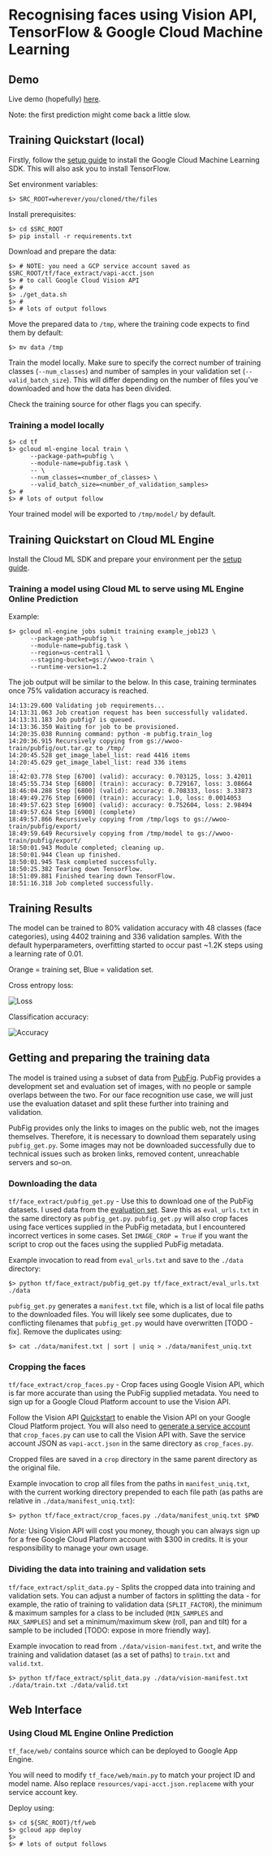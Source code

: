 # Recognising faces using Vision API, TensorFlow & Google Cloud Machine Learning

## Demo

Live demo (hopefully) [here](http://pubfig-ml.appspot.com/).

Note: the first prediction might come back a little slow.

## Training Quickstart (local)

Firstly, follow the [setup guide](https://cloud.google.com/ml/docs/how-tos/getting-set-up) to install the Google Cloud Machine Learning SDK.  This will also ask you to install TensorFlow.

Set environment variables:
```
$> SRC_ROOT=wherever/you/cloned/the/files
```
Install prerequisites:
```
$> cd $SRC_ROOT
$> pip install -r requirements.txt
```
Download and prepare the data:
```
$> # NOTE: you need a GCP service account saved as $SRC_ROOT/tf/face_extract/vapi-acct.json
$> # to call Google Cloud Vision API
$> #
$> ./get_data.sh
$> #
$> # lots of output follows
```
Move the prepared data to `/tmp`, where the training code expects to find them by default:
```
$> mv data /tmp
```
Train the model locally.  Make sure to specify the correct number of training classes (`--num_classes`) and number of samples in your validation set (`--valid_batch_size`).  This will differ depending on the number of files you've downloaded and how the data has been divided.

Check the training source for other flags you can specify.

### Training a model locally

```
$> cd tf
$> gcloud ml-engine local train \
      --package-path=pubfig \
      --module-name=pubfig.task \
      -- \
      --num_classes=<number_of_classes> \
      --valid_batch_size=<number_of_validation_samples>
$> #
$> # lots of output follow
```
Your trained model will be exported to `/tmp/model/` by default.

## Training Quickstart on Cloud ML Engine

Install the Cloud ML SDK and prepare your environment per the [setup guide](https://cloud.google.com/ml/docs/how-tos/getting-set-up).

### Training a model using Cloud ML to serve using ML Engine Online Prediction
Example:
```
$> gcloud ml-engine jobs submit training example_job123 \
      --package-path=pubfig \
      --module-name=pubfig.task \
      --region=us-central1 \
      --staging-bucket=gs://wwoo-train \
      --runtime-version=1.2
```

The job output will be similar to the below. In this case, training terminates once 75% validation accuracy is reached.

```
14:13:29.600 Validating job requirements...
14:13:31.063 Job creation request has been successfully validated.
14:13:31.183 Job pubfig7 is queued.
14:13:36.350 Waiting for job to be provisioned.
14:20:35.038 Running command: python -m pubfig.train_log
14:20:36.915 Recursively copying from gs://wwoo-train/pubfig/out.tar.gz to /tmp/
14:20:45.528 get_image_label_list: read 4416 items
14:20:45.629 get_image_label_list: read 336 items
...
18:42:03.778 Step [6700] (valid): accuracy: 0.703125, loss: 3.42011
18:45:55.734 Step [6800] (train): accuracy: 0.729167, loss: 3.08664
18:46:04.288 Step [6800] (valid): accuracy: 0.708333, loss: 3.33873
18:49:49.276 Step [6900] (train): accuracy: 1.0, loss: 0.0014053
18:49:57.623 Step [6900] (valid): accuracy: 0.752604, loss: 2.98494
18:49:57.624 Step [6900] (complete)
18:49:57.866 Recursively copying from /tmp/logs to gs://wwoo-train/pubfig/export/
18:49:59.649 Recursively copying from /tmp/model to gs://wwoo-train/pubfig/export/
18:50:01.943 Module completed; cleaning up.
18:50:01.944 Clean up finished.
18:50:01.945 Task completed successfully.
18:50:25.382 Tearing down TensorFlow.
18:51:09.881 Finished tearing down TensorFlow.
18:51:16.318 Job completed successfully.
```

## Training Results
The model can be trained to 80% validation accuracy with 48 classes (face categories), using 4402 training and 336 validation samples.  With the default hyperparameters, overfitting started to occur past ~1.2K steps using a learning rate of 0.01.

Orange = training set, Blue = validation set.

Cross entropy loss:

![Loss](https://storage.googleapis.com/wwoo-htdocs/images/tf_face_xent.png "Loss")

Classification accuracy:

![Accuracy](https://storage.googleapis.com/wwoo-htdocs/images/tf_face_acc.png "Accuracy")

## Getting and preparing the training data

The model is trained using a subset of data from [PubFig](http://www.cs.columbia.edu/CAVE/databases/pubfig/). PubFig provides a development set and evaluation set of images, with no people or sample overlaps between the two.  For our face recognition use case, we will just use the evaluation dataset and split these further into training and validation.

PubFig provides only the links to images on the public web, not the images themselves.  Therefore, it is necessary to download them separately using `pubfig_get.py`.  Some images may not be downloaded successfully due to technical issues such as broken links, removed content, unreachable servers and so-on.

### Downloading the data

`tf/face_extract/pubfig_get.py` - Use this to download one of the PubFig datasets.  I used data from the [evaluation set](http://www.cs.columbia.edu/CAVE/databases/pubfig/download/#eval). Save this as `eval_urls.txt` in the same directory as `pubfig_get.py`.  `pubfig_get.py` will also crop faces using face vertices supplied in the PubFig metadata, but I encountered incorrect vertices in some cases. Set `IMAGE_CROP = True` if you want the script to crop out the faces using the supplied PubFig metadata.  

Example invocation to read from `eval_urls.txt` and save to the `./data` directory:

```
$> python tf/face_extract/pubfig_get.py tf/face_extract/eval_urls.txt ./data
```

`pubfig_get.py` generates a `manifest.txt` file, which is a list of local file paths to the downloaded files.  You will likely see some duplicates, due to conflicting filenames that `pubfig_get.py` would have overwritten [TODO - fix].  Remove the duplicates using:

```
$> cat ./data/manifest.txt | sort | uniq > ./data/manifest_uniq.txt
```

### Cropping the faces

`tf/face_extract/crop_faces.py` - Crop faces using Google Vision API, which is far more accurate than using the PubFig supplied metadata.  You need to sign up for a Google Cloud Platform account to use the Vision API.  

Follow the Vision API [Quickstart](https://cloud.google.com/vision/docs/quickstart) to enable the Vision API on your Google Cloud Platform project.  You will also need to [generate a service account](https://cloud.google.com/storage/docs/authentication#generating-a-private-key) that `crop_faces.py` can use to call the Vision API with.  Save the service account JSON as `vapi-acct.json` in the same directory as `crop_faces.py`.

Cropped files are saved in a `crop` directory in the same parent directory as the original file.

Example invocation to crop all files from the paths in `manifest_uniq.txt`, with the current working directory prepended to each file path (as paths are relative in `./data/manifest_uniq.txt`):

```
$> python tf/face_extract/crop_faces.py ./data/manifest_uniq.txt $PWD
```

*Note:* Using Vision API will cost you money, though you can always sign up for a free Google Cloud Platform account with $300 in credits.  It is your responsibility to manage your own usage.

### Dividing the data into training and validation sets

`tf/face_extract/split_data.py` - Splits the cropped data into training and validation sets.  You can adjust a number of factors in splitting the data - for example, the ratio of training to validation data (`SPLIT_FACTOR`), the minimum & maximum samples for a class to be included (`MIN_SAMPLES` and `MAX_SAMPLES`) and set a minimum/maximum skew (roll, pan and tilt) for a sample to be included [TODO: expose in more friendly way].

Example invocation to read from `./data/vision-manifest.txt`, and write the training and validation dataset (as a set of paths) to `train.txt` and `valid.txt`.

```
$> python tf/face_extract/split_data.py ./data/vision-manifest.txt ./data/train.txt ./data/valid.txt
```

## Web Interface

### Using Cloud ML Engine Online Prediction

`tf_face/web/` contains source which can be deployed to Google App Engine.

You will need to modify `tf_face/web/main.py` to match your project ID and model name.  Also replace `resources/vapi-acct.json.replaceme` with your service account key.

Deploy using:
```
$> cd ${SRC_ROOT}/tf/web
$> gcloud app deploy
$>
$> # lots of output follows
```
